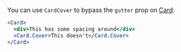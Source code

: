 You can use `CardCover` to bypass the `gutter` prop on [Card](/components/card):

```jsx
<Card>
  <div>This has some spacing around</div>
  <Card.Cover>This doesn't</Card.Cover>
</Card>
```